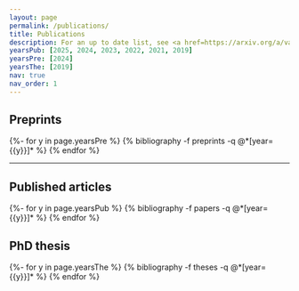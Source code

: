 ```yaml
---
layout: page
permalink: /publications/
title: Publications
description: For an up to date list, see <a href=https://arxiv.org/a/vasmer_m_1.html>my arXiv page</a>.
yearsPub: [2025, 2024, 2023, 2022, 2021, 2019]
yearsPre: [2024]
yearsThe: [2019]
nav: true
nav_order: 1
---
```


<!-- _pages/publications.md -->

## Preprints

<div class="publications">
{%- for y in page.yearsPre %}
  <!-- <h2 class="year">{{y}}</h2> -->
  {% bibliography -f preprints -q @*[year={{y}}]* %}
{% endfor %}
</div>

---

## Published articles

<div class="publications">
{%- for y in page.yearsPub %}
  <!-- <h2 class="year">{{y}}</h2> -->
  {% bibliography -f papers -q @*[year={{y}}]* %}
{% endfor %}
</div>

## PhD thesis

<div class="publications">
{%- for y in page.yearsThe %}
  <!-- <h2 class="year">{{y}}</h2> -->
  {% bibliography -f theses -q @*[year={{y}}]* %}
{% endfor %}
</div>
